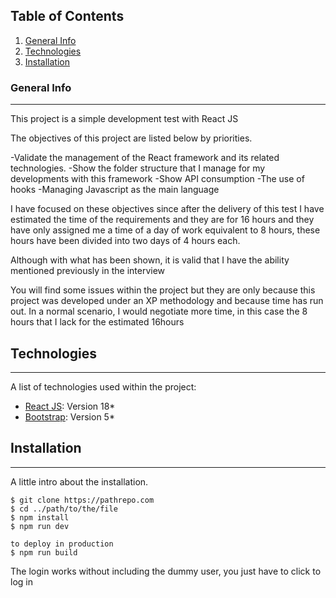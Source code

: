## Table of Contents
1. [General Info](#general-info)
2. [Technologies](#technologies)
3. [Installation](#installation)

### General Info
***
This project is a simple development test with React JS

The objectives of this project are listed below by priorities.

-Validate the management of the React framework and its related technologies.
-Show the folder structure that I manage for my developments with this framework
-Show API consumption
-The use of hooks
-Managing Javascript as the main language

I have focused on these objectives since after the delivery of this test I have estimated the time of the requirements and they are for 16 hours and they have only assigned me a time of a day of work equivalent to 8 hours, these hours have been divided into two days of 4 hours each.

Although with what has been shown, it is valid that I have the ability mentioned previously in the interview

You will find some issues within the project but they are only because this project was developed under an XP methodology and because time has run out. In a normal scenario, I would negotiate more time, in this case the 8 hours that I lack for the estimated 16hours

## Technologies
***
A list of technologies used within the project:
* [React JS](https://reactjs.org/): Version 18*
* [Bootstrap](https://getbootstrap.com/): Version 5*

## Installation
***
A little intro about the installation. 
```
$ git clone https://pathrepo.com
$ cd ../path/to/the/file
$ npm install
$ npm run dev

to deploy in production
$ npm run build
```

The login works without including the dummy user, you just have to click to log in
